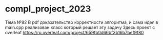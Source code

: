 # compl_project_2023
Тема №82
В pdf доказательство корректности алгоритма, и сама идея
в main.cpp реализован класс который решает эту задачу
Здесь проект с overleaf
https://ru.overleaf.com/project/659fb0d66bf3b16b7bef9f80
